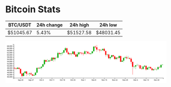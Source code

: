 # Bitcoin Stats

BTC/USDT|24h change|24h high|24h low|
|---|---|---|---|
|$51045.67|5.43%|$51527.58|$48031.45|

<img src="./chart.svg">
